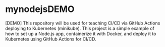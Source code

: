 # mynodejsDEMO
[DEMO] This repository will be used for teaching CI/CD via GitHub Actions deploying to Kubernetes (minikube). This project is a simple example of how to set up a Node.js app, containerize it with Docker, and deploy it to Kubernetes using GitHub Actions for CI/CD.
